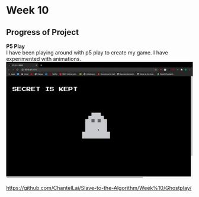 # Week 10 
## Progress of Project 
__P5 Play__ <br>
I have been playing around with p5 play to create my game. I have experimented with animations. <br>
![](https://github.com/ChantelLai/Slave-to-the-Algorithm/blob/master/Week%2010/GhostPlay.gif)

https://github.com/ChantelLai/Slave-to-the-Algorithm/Week%10/Ghostplay/ 
